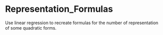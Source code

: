 # Representation_Formulas
Use linear regression to recreate formulas for the number of representation of some quadratic forms.
